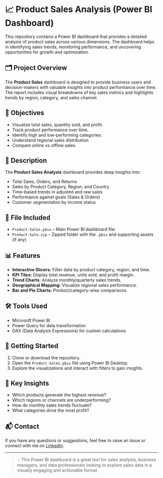 # 📈 Product Sales Analysis (Power BI Dashboard)

This repository contains a Power BI dashboard that provides a detailed analysis of product sales across various dimensions. The dashboard helps in identifying sales trends, monitoring performance, and uncovering opportunities for growth and optimization.


## 🗂️ Project Overview

The **Product Sales** dashboard is designed to provide business users and decision-makers with valuable insights into product performance over time. The report includes visual breakdowns of key sales metrics and highlights trends by region, category, and sales channel.

## 🎯 Objectives

- Visualize total sales, quantity sold, and profit.
- Track product performance over time.
- Identify high and low-performing categories.
- Understand regional sales distribution.
- Compare online vs offline sales.


## 🧾 Description

The **Product Sales Analysis** dashboard provides deep insights into:

- Total Sales, Orders, and Returns
- Sales by Product Category, Region, and Country
- Time-based trends in adjusted and raw sales
- Performance against goals (Sales & Orders)
- Customer segmentation by income status

## 📁 File Included

- `Product-Sales.pbix` – Main Power BI dashboard file.
- `Product-Sale.zip` – Zipped folder with the `.pbix` and supporting assets (if any)

## 📊 Features

- **Interactive Slicers:** Filter data by product category, region, and time.
- **KPI Tiles:** Display total revenue, units sold, and profit margin.
- **Trend Charts:** Analyze monthly/quarterly sales trends.
- **Geographical Mapping:** Visualize regional sales performance.
- **Bar and Pie Charts:** Product/category-wise comparisons.

## 🛠️ Tools Used

- Microsoft Power BI
- Power Query for data transformation
- DAX (Data Analysis Expressions) for custom calculations

## 🚀 Getting Started

1. Clone or download the repository.
2. Open the `Product-Sales.pbix` file using Power BI Desktop.
3. Explore the visualizations and interact with filters to gain insights.

## 🧠 Key Insights

- Which products generate the highest revenue?
- Which regions or channels are underperforming?
- How do monthly sales trends fluctuate?
- What categories drive the most profit?

## 📬 Contact

If you have any questions or suggestions, feel free to raise an issue or connect with me on [LinkedIn](https://www.linkedin.com/in/pradeep-gupta-2b70b4331/).

---

> 💡 This Power BI dashboard is a great tool for sales analysts, business managers, and data professionals looking to explore sales data in a visually engaging and actionable format.
